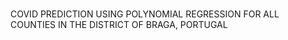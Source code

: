 # 
COVID PREDICTION USING POLYNOMIAL REGRESSION FOR ALL COUNTIES IN THE DISTRICT OF BRAGA, PORTUGAL
